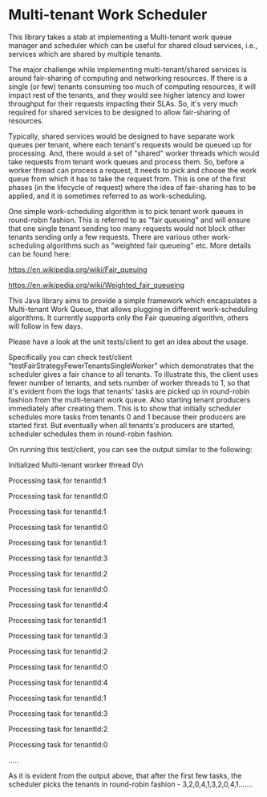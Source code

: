 # Multi-tenant Work Scheduler

This library takes a stab at implementing a Multi-tenant work queue manager and scheduler which can be useful for shared cloud services, i.e., services which are shared by multiple tenants.

The major challenge while implementing multi-tenant/shared services is around fair-sharing of computing and networking resources. If there is a single (or few) tenants consuming too much of computing resources, it will impact rest of the tenants, and they would see higher latency and lower throughput for their requests impacting their SLAs. So, it's very much required for shared services to be designed to allow fair-sharing of resources.

Typically, shared services would be designed to have separate work queues per tenant, where each tenant's requests would be queued up for processing. And, there would a set of "shared" worker threads which would take requests from tenant work queues and process them. So, before a worker thread can process a request, it needs to pick and choose the work queue from which it has to take the request from. This is one of the first phases (in the lifecycle of request) where the idea of fair-sharing has to be applied, and it is sometimes referred to as work-scheduling.

One simple work-scheduling algorithm is to pick tenant work queues in round-robin fashion. This is referred to as "fair queueing" and will ensure that one single tenant sending too many requests would not block other tenants sending only a few requests. There are various other work-scheduling algorithms such as "weighted fair queueing" etc. More details can be found here:

https://en.wikipedia.org/wiki/Fair_queuing

https://en.wikipedia.org/wiki/Weighted_fair_queueing


This Java library aims to provide a simple framework which encapsulates a Multi-tenant Work Queue, that allows plugging in different work-scheduling algorithms. It currently supports only the Fair queueing algorithm, others will follow in few days.

Please have a look at the unit tests/client to get an idea about the usage.

Specifically you can check test/client "testFairStrategyFewerTenantsSingleWorker" which demonstrates that the scheduler gives a fair chance to all tenants. To illustrate this, the client uses fewer number of tenants, and sets number of worker threads to 1, so that it's evident from the logs that tenants' tasks are picked up in round-robin fashion from the multi-tenant work queue. Also starting tenant producers immediately after creating them. This is to show that initially scheduler schedules more tasks from tenants 0 and 1 because their producers are started first. But eventually when all tenants's producers are started, scheduler schedules them in round-robin fashion.

On running this test/client, you can see the output similar to the following:

Initialized Multi-tenant worker thread 0\n

Processing task for tenantId:1

Processing task for tenantId:0

Processing task for tenantId:1

Processing task for tenantId:0

Processing task for tenantId:1

Processing task for tenantId:3

Processing task for tenantId:2

Processing task for tenantId:0

Processing task for tenantId:4

Processing task for tenantId:1

Processing task for tenantId:3

Processing task for tenantId:2

Processing task for tenantId:0

Processing task for tenantId:4

Processing task for tenantId:1

Processing task for tenantId:3

Processing task for tenantId:2

Processing task for tenantId:0

.....

As it is evident from the output above, that after the first few tasks, the scheduler picks the tenants in round-robin fashion - 3,2,0,4,1,3,2,0,4,1.......
